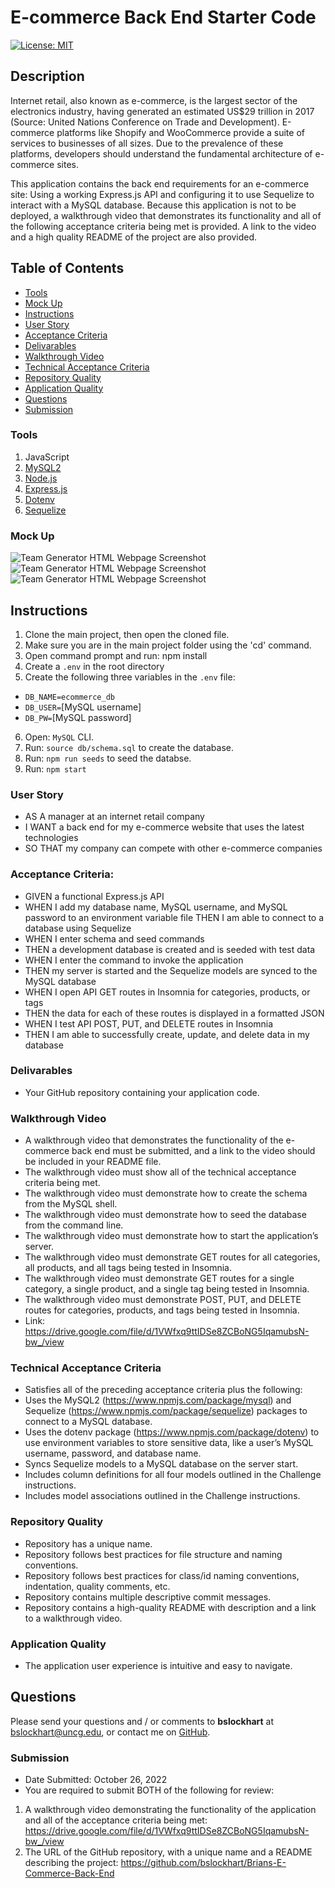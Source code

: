 # E-commerce Back End Starter Code

[![License: MIT](https://img.shields.io/badge/License-MIT-yellow.svg)](https://opensource.org/licenses/MIT)

## Description
Internet retail, also known as e-commerce, is the largest sector of the electronics industry, having generated an estimated US$29 trillion in 2017 (Source: United Nations Conference on Trade and Development). E-commerce platforms like Shopify and WooCommerce provide a suite of services to businesses of all sizes. Due to the prevalence of these platforms, developers should understand the fundamental architecture of e-commerce sites.

This application contains the back end requirements for an e-commerce site: Using a working Express.js API and configuring it to use Sequelize to interact with a MySQL database.
Because this application is not to be deployed, a walkthrough video that demonstrates its functionality and all of the following acceptance criteria being met is provided. A link to the video and a high quality README of the project are also provided.

## Table of Contents
* [Tools](#tools)
* [Mock Up](#Mock-Up)
* [Instructions](#Instructions)
* [User Story](#User-Story)
* [Acceptance Criteria](#Acceptance-Criteria)
* [Delivarables](#Delivarables)
* [Walkthrough Video](Walkthrough-Video)
* [Technical Acceptance Criteria](#Technical-Acceptance-Criteria)
* [Repository Quality](#Repository-Quality)
* [Application Quality](#Application-Quality)
* [Questions](#Questions)
* [Submission](#Submission)

### Tools
1. JavaScript
2. [MySQL2](https://www.npmjs.com/package/mysql2)
3. [Node.js](https://nodejs.org/en/)
4. [Express.js](https://www.npmjs.com/package/express)
5. [Dotenv](https://www.npmjs.com/package/dotenv)
6. [Sequelize](https://www.npmjs.com/package/sequelize)

### Mock Up
![Team Generator HTML Webpage Screenshot](./assets/images/13-orm-homework-demo-01.gif)
![Team Generator HTML Webpage Screenshot](./assets/images/13-orm-homework-demo-02.gif)
![Team Generator HTML Webpage Screenshot](./assets/images/13-orm-homework-demo-03.gif)

## Instructions
1. Clone the main project, then open the cloned file.
2. Make sure you are in the main project folder using the 'cd' command.
3. Open command prompt and run: npm install
4. Create a `.env` in the root directory
5. Create the following three variables in the `.env` file:
- `DB_NAME=ecommerce_db`
- `DB_USER=`[MySQL username]
- `DB_PW=`[MySQL password]
6. Open: `MySQL` CLI.
7. Run: `source db/schema.sql` to create the database.
8. Run: `npm run seeds` to seed the databse.
9. Run: `npm start`

### User Story
* AS A manager at an internet retail company
* I WANT a back end for my e-commerce website that uses the latest technologies 
* SO THAT my company can compete with other e-commerce companies

### Acceptance Criteria:
* GIVEN a functional Express.js API
* WHEN I add my database name, MySQL username, and MySQL password to an environment variable file THEN I am able to connect to a database using Sequelize
* WHEN I enter schema and seed commands
* THEN a development database is created and is seeded with test data
* WHEN I enter the command to invoke the application
* THEN my server is started and the Sequelize models are synced to the MySQL database
* WHEN I open API GET routes in Insomnia for categories, products, or tags
* THEN the data for each of these routes is displayed in a formatted JSON
* WHEN I test API POST, PUT, and DELETE routes in Insomnia
* THEN I am able to successfully create, update, and delete data in my database

### Delivarables
* Your GitHub repository containing your application code.

### Walkthrough Video
* A walkthrough video that demonstrates the functionality of the e-commerce back end must be submitted, and a link to the video should be included in your README file.
* The walkthrough video must show all of the technical acceptance criteria being met.
* The walkthrough video must demonstrate how to create the schema from the MySQL shell.
* The walkthrough video must demonstrate how to seed the database from the command line.
* The walkthrough video must demonstrate how to start the application’s server.
* The walkthrough video must demonstrate GET routes for all categories, all products, and all tags being tested in Insomnia.
* The walkthrough video must demonstrate GET routes for a single category, a single product, and a single tag being tested in Insomnia.
* The walkthrough video must demonstrate POST, PUT, and DELETE routes for categories, products, and tags being tested in Insomnia.
* Link: https://drive.google.com/file/d/1VWfxq9ttIDSe8ZCBoNG5IqamubsN-bw_/view

### Technical Acceptance Criteria
* Satisfies all of the preceding acceptance criteria plus the following:
* Uses the MySQL2 (https://www.npmjs.com/package/mysql) and Sequelize
(https://www.npmjs.com/package/sequelize) packages to connect to a MySQL database.
* Uses the dotenv package (https://www.npmjs.com/package/dotenv) to use environment variables to store sensitive data, like a user’s MySQL username, password, and database name.
* Syncs Sequelize models to a MySQL database on the server start.
* Includes column definitions for all four models outlined in the Challenge instructions. 
* Includes model associations outlined in the Challenge instructions.

### Repository Quality
* Repository has a unique name.
* Repository follows best practices for file structure and naming conventions.
* Repository follows best practices for class/id naming conventions, indentation, quality comments, etc.
* Repository contains multiple descriptive commit messages.
* Repository contains a high-quality README with description and a link to a walkthrough video.

### Application Quality
* The application user experience is intuitive and easy to navigate.

## Questions
Please send your questions and / or comments to **bslockhart** at bslockhart@uncg.edu, or contact me on [GitHub](https://github.com/bslockhart/Brians-E-Commerce-Back-End).

### Submission
* Date Submitted: October 26, 2022
* You are required to submit BOTH of the following for review: 
1. A walkthrough video demonstrating the functionality of the application and all of the acceptance criteria being met: https://drive.google.com/file/d/1VWfxq9ttIDSe8ZCBoNG5IqamubsN-bw_/view
2. The URL of the GitHub repository, with a unique name and a README describing the project: https://github.com/bslockhart/Brians-E-Commerce-Back-End